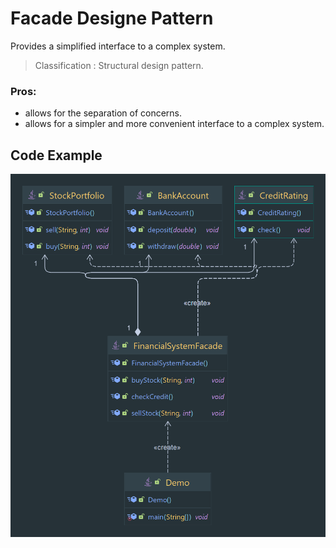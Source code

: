 # Facade Designe Pattern

Provides a simplified interface to a complex system.

> Classification : Structural design pattern.

### Pros:

* allows for the separation of concerns.
* allows for a simpler and more convenient interface to a complex system.

## Code Example

![Facade](../../../images/facade.png)
